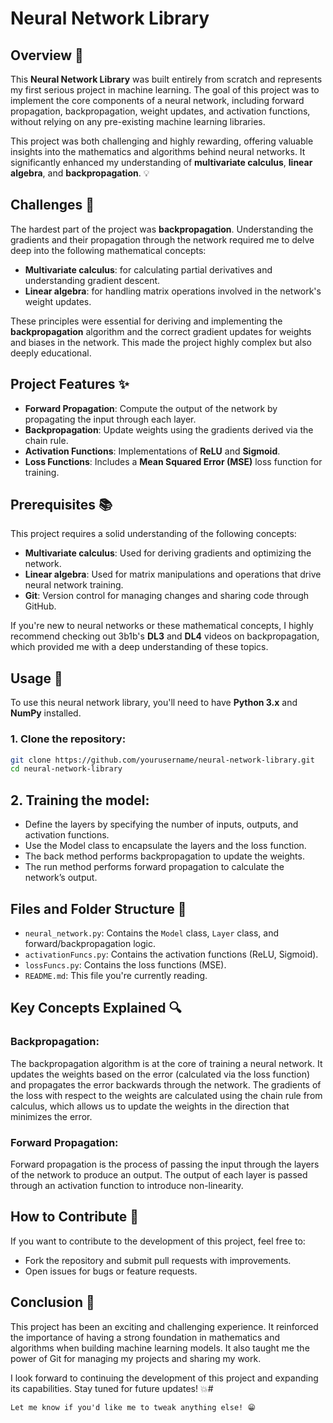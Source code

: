 # Neural Network Library

## Overview 🚀

This **Neural Network Library** was built entirely from scratch and represents my first serious project in machine learning. The goal of this project was to implement the core components of a neural network, including forward propagation, backpropagation, weight updates, and activation functions, without relying on any pre-existing machine learning libraries.

This project was both challenging and highly rewarding, offering valuable insights into the mathematics and algorithms behind neural networks. It significantly enhanced my understanding of **multivariate calculus**, **linear algebra**, and **backpropagation**. 💡

## Challenges 🧠

The hardest part of the project was **backpropagation**. Understanding the gradients and their propagation through the network required me to delve deep into the following mathematical concepts:

- **Multivariate calculus**: for calculating partial derivatives and understanding gradient descent.
- **Linear algebra**: for handling matrix operations involved in the network's weight updates.

These principles were essential for deriving and implementing the **backpropagation** algorithm and the correct gradient updates for weights and biases in the network. This made the project highly complex but also deeply educational.

## Project Features ✨

- **Forward Propagation**: Compute the output of the network by propagating the input through each layer.
- **Backpropagation**: Update weights using the gradients derived via the chain rule.
- **Activation Functions**: Implementations of **ReLU** and **Sigmoid**.
- **Loss Functions**: Includes a **Mean Squared Error (MSE)** loss function for training.

## Prerequisites 📚

This project requires a solid understanding of the following concepts:

- **Multivariate calculus**: Used for deriving gradients and optimizing the network.
- **Linear algebra**: Used for matrix manipulations and operations that drive neural network training.
- **Git**: Version control for managing changes and sharing code through GitHub.

If you're new to neural networks or these mathematical concepts, I highly recommend checking out 3b1b's **DL3** and **DL4** videos on backpropagation, which provided me with a deep understanding of these topics.

## Usage 🚀

To use this neural network library, you'll need to have **Python 3.x** and **NumPy** installed.

### 1. Clone the repository:

```bash
git clone https://github.com/yourusername/neural-network-library.git
cd neural-network-library
```

## 2. Training the model:

- Define the layers by specifying the number of inputs, outputs, and activation functions.
- Use the Model class to encapsulate the layers and the loss function.
- The back method performs backpropagation to update the weights.
- The run method performs forward propagation to calculate the network’s output.

## Files and Folder Structure 📂

- `neural_network.py`: Contains the `Model` class, `Layer` class, and forward/backpropagation logic.
- `activationFuncs.py`: Contains the activation functions (ReLU, Sigmoid).
- `lossFuncs.py`: Contains the loss functions (MSE).
- `README.md`: This file you're currently reading.

## Key Concepts Explained 🔍

### Backpropagation:

The backpropagation algorithm is at the core of training a neural network. It updates the weights based on the error (calculated via the loss function) and propagates the error backwards through the network. The gradients of the loss with respect to the weights are calculated using the chain rule from calculus, which allows us to update the weights in the direction that minimizes the error.

### Forward Propagation:

Forward propagation is the process of passing the input through the layers of the network to produce an output. The output of each layer is passed through an activation function to introduce non-linearity.

## How to Contribute 🌱

If you want to contribute to the development of this project, feel free to:

- Fork the repository and submit pull requests with improvements.
- Open issues for bugs or feature requests.

## Conclusion 🌟

This project has been an exciting and challenging experience. It reinforced the importance of having a strong foundation in mathematics and algorithms when building machine learning models. It also taught me the power of Git for managing my projects and sharing my work.

I look forward to continuing the development of this project and expanding its capabilities. Stay tuned for future updates! 💥#

```
Let me know if you'd like me to tweak anything else! 😁
```
